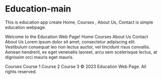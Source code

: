 # Education-main
This is education app create Home, Courses , About Us,  Contact is simple education webpage.

Welcome to the Education Web Page!
Home
Courses
About Us
Contact
About Us
Lorem ipsum dolor sit amet, consectetur adipiscing elit. Vestibulum consequat leo non lectus auctor, vel tincidunt risus convallis. Aenean hendrerit, ex eget venenatis laoreet, arcu sem scelerisque lectus, at dignissim orci mauris eget mauris.

Courses
Course 1
Course 2
Course 3
© 2023 Education Web Page. All rights reserved.
